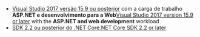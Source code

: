 * <span data-ttu-id="f9a96-101">[Visual Studio 2017 versão 15.9 ou posterior](https://visualstudio.microsoft.com/downloads/) com a carga de trabalho **ASP.NET e desenvolvimento para a Web**</span><span class="sxs-lookup"><span data-stu-id="f9a96-101">[Visual Studio 2017 version 15.9 or later](https://visualstudio.microsoft.com/downloads/) with the **ASP.NET and web development** workload</span></span>
* [<span data-ttu-id="f9a96-102">SDK 2.2 ou posterior do .NET Core</span><span class="sxs-lookup"><span data-stu-id="f9a96-102">.NET Core SDK 2.2 or later</span></span>](https://www.microsoft.com/net/download/all)